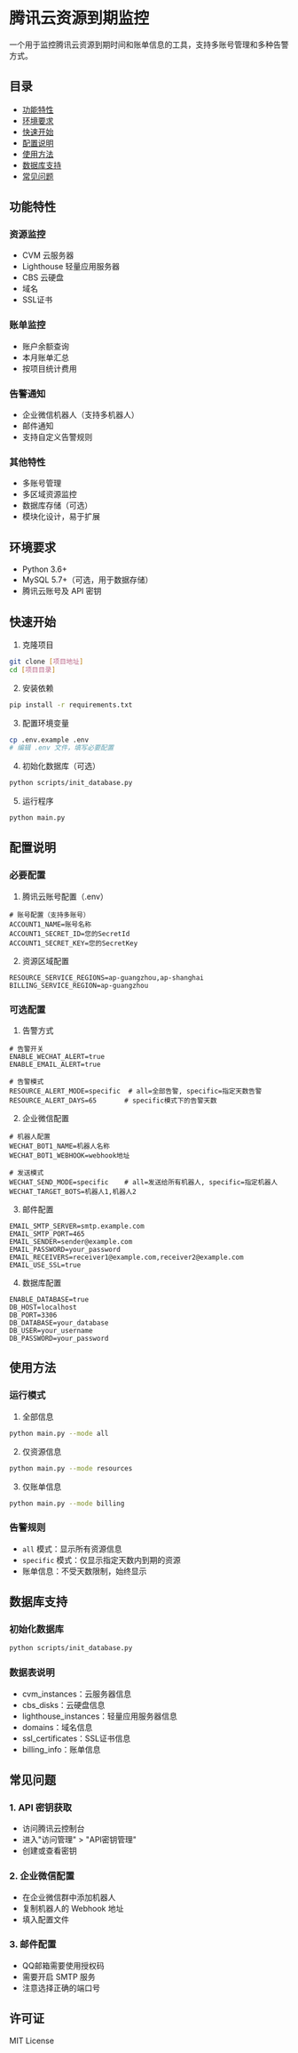 # 腾讯云资源到期监控

一个用于监控腾讯云资源到期时间和账单信息的工具，支持多账号管理和多种告警方式。

## 目录
- [功能特性](#功能特性)
- [环境要求](#环境要求)
- [快速开始](#快速开始)
- [配置说明](#配置说明)
- [使用方法](#使用方法)
- [数据库支持](#数据库支持)
- [常见问题](#常见问题)

## 功能特性

### 资源监控
- CVM 云服务器
- Lighthouse 轻量应用服务器
- CBS 云硬盘
- 域名
- SSL证书

### 账单监控
- 账户余额查询
- 本月账单汇总
- 按项目统计费用

### 告警通知
- 企业微信机器人（支持多机器人）
- 邮件通知
- 支持自定义告警规则

### 其他特性
- 多账号管理
- 多区域资源监控
- 数据库存储（可选）
- 模块化设计，易于扩展

## 环境要求

- Python 3.6+
- MySQL 5.7+（可选，用于数据存储）
- 腾讯云账号及 API 密钥

## 快速开始

1. 克隆项目
```bash
git clone [项目地址]
cd [项目目录]
```

2. 安装依赖
```bash
pip install -r requirements.txt
```

3. 配置环境变量
```bash
cp .env.example .env
# 编辑 .env 文件，填写必要配置
```

4. 初始化数据库（可选）
```bash
python scripts/init_database.py
```

5. 运行程序
```bash
python main.py
```

## 配置说明

### 必要配置

1. 腾讯云账号配置（.env）
```env
# 账号配置（支持多账号）
ACCOUNT1_NAME=账号名称
ACCOUNT1_SECRET_ID=您的SecretId
ACCOUNT1_SECRET_KEY=您的SecretKey
```

2. 资源区域配置
```env
RESOURCE_SERVICE_REGIONS=ap-guangzhou,ap-shanghai
BILLING_SERVICE_REGION=ap-guangzhou
```

### 可选配置

1. 告警方式
```env
# 告警开关
ENABLE_WECHAT_ALERT=true
ENABLE_EMAIL_ALERT=true

# 告警模式
RESOURCE_ALERT_MODE=specific  # all=全部告警, specific=指定天数告警
RESOURCE_ALERT_DAYS=65       # specific模式下的告警天数
```

2. 企业微信配置
```env
# 机器人配置
WECHAT_BOT1_NAME=机器人名称
WECHAT_BOT1_WEBHOOK=webhook地址

# 发送模式
WECHAT_SEND_MODE=specific    # all=发送给所有机器人, specific=指定机器人
WECHAT_TARGET_BOTS=机器人1,机器人2
```

3. 邮件配置
```env
EMAIL_SMTP_SERVER=smtp.example.com
EMAIL_SMTP_PORT=465
EMAIL_SENDER=sender@example.com
EMAIL_PASSWORD=your_password
EMAIL_RECEIVERS=receiver1@example.com,receiver2@example.com
EMAIL_USE_SSL=true
```

4. 数据库配置
```env
ENABLE_DATABASE=true
DB_HOST=localhost
DB_PORT=3306
DB_DATABASE=your_database
DB_USER=your_username
DB_PASSWORD=your_password
```

## 使用方法

### 运行模式

1. 全部信息
```bash
python main.py --mode all
```

2. 仅资源信息
```bash
python main.py --mode resources
```

3. 仅账单信息
```bash
python main.py --mode billing
```

### 告警规则

- `all` 模式：显示所有资源信息
- `specific` 模式：仅显示指定天数内到期的资源
- 账单信息：不受天数限制，始终显示

## 数据库支持

### 初始化数据库
```bash
python scripts/init_database.py
```

### 数据表说明
- cvm_instances：云服务器信息
- cbs_disks：云硬盘信息
- lighthouse_instances：轻量应用服务器信息
- domains：域名信息
- ssl_certificates：SSL证书信息
- billing_info：账单信息

## 常见问题

### 1. API 密钥获取
- 访问腾讯云控制台
- 进入"访问管理" > "API密钥管理"
- 创建或查看密钥

### 2. 企业微信配置
- 在企业微信群中添加机器人
- 复制机器人的 Webhook 地址
- 填入配置文件

### 3. 邮件配置
- QQ邮箱需要使用授权码
- 需要开启 SMTP 服务
- 注意选择正确的端口号

## 许可证

MIT License 
